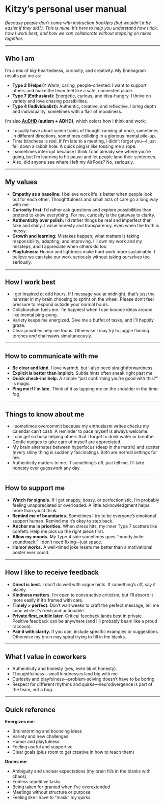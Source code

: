 # Kitzy’s personal user manual

*Because people don’t come with instruction booklets (but wouldn’t it be easier if they did?). This is mine. It’s here to help you understand how I tick, how I work best, and how we can collaborate without stepping on rakes together.*  

---

## Who I am
I’m a mix of big-heartedness, curiosity, and creativity. My Enneagram results put me as:  
- **Type 2 (Helper):** Warm, caring, people-oriented. I want to support others and make the team feel like a safe, connected place.  
- **Type 7 (Enthusiast):** Energetic, curious, and idea-hungry. I thrive on variety and love chasing possibilities.  
- **Type 4 (Individualist):** Authentic, creative, and reflective. I bring depth and individuality, sometimes with a flair of moodiness.  

I’m also **[AuDHD](https://embrace-autism.com/an-introduction-to-audhd/) (autism + ADHD)**, which colors how I think and work:  
- I usually have about seven trains of thought running at once, sometimes in different directions, sometimes colliding in a glorious mental pile-up.  
- Time blindness is real. If I’m late to a meeting, I didn’t forget you—I just fell down a rabbit hole. A quick ping is like tossing me a rope.  
- I sometimes interrupt because I think I can already see where you’re going, but I’m learning to hit pause and let people land their sentences.  
- Also, did anyone see where I left my AirPods? No, seriously.  

---

## My values
- **Empathy as a baseline:** I believe work life is better when people look out for each other. Thoughtfulness and small acts of care go a long way with me.  
- **Curiosity first:** I’d rather ask questions and explore possibilities than pretend to know everything. For me, curiosity is the gateway to clarity.  
- **Authenticity over polish:** I’d rather things be real and imperfect than fake and shiny. I value honesty and transparency, even when the truth is messy.  
- **Growth and learning:** Mistakes happen; what matters is taking responsibility, adapting, and improving. I’ll own my work and my missteps, and I appreciate when others do too.  
- **Playfulness:** Humor and lightness make hard work more sustainable. I believe we can take our work seriously without taking *ourselves* too seriously.  

---

## How I work best
- I get inspired at odd hours. If I message you at midnight, that’s just the hamster in my brain choosing to sprint on the wheel. Please don’t feel pressure to respond outside your normal hours.  
- Collaboration fuels me. I’m happiest when I can bounce ideas around like mental ping-pong.  
- Variety keeps me energized. Give me a buffet of tasks, and I’ll happily graze.  
- Clear priorities help me focus. Otherwise I may try to juggle flaming torches *and* chainsaws simultaneously.  

---

## How to communicate with me
- **Be clear and kind.** I love warmth, but I also need straightforwardness.  
- **Explicit is better than implicit.** Subtle hints often sneak right past me.  
- **Quick check-ins help.** A simple “just confirming you’re good with this?” is magic.  
- **Ping me if I’m late.** Think of it as tapping me on the shoulder in the time-fog.  

---

## Things to know about me
- I sometimes overcommit because my enthusiasm writes checks my calendar can’t cash. A reminder to pace myself is always welcome.  
- I can get so busy helping others that I forget to drink water or breathe. Gentle nudges to take care of myself are appreciated.  
- My brain alternates between hyperfocus (deep in the matrix) and scatter (every shiny thing is suddenly fascinating). Both are normal settings for me.  
- Authenticity matters to me. If something’s off, just tell me. I’ll take honesty over guesswork any day.  

---

## How to support me
- **Watch for signals.** If I get snappy, bossy, or perfectionistic, I’m probably feeling unappreciated or overloaded. A little acknowledgment helps more than you’d think.  
- **Remind me of boundaries.** Sometimes I try to be everyone’s emotional support human. Remind me it’s okay to step back.  
- **Anchor me in priorities.** When stress hits, my inner Type 7 scatters like confetti. Help me pick up the right piece first.  
- **Allow my moods.** My Type 4 side sometimes goes “moody indie soundtrack.” I don’t need fixing—just space.  
- **Humor works.** A well-timed joke resets me better than a motivational poster ever could.  

---

## How I like to receive feedback
- **Direct is best.** I don’t do well with vague hints. If something’s off, say it plainly.  
- **Kindness matters.** I’m open to constructive criticism, but I’ll absorb it more easily if it’s framed with care.  
- **Timely > perfect.** Don’t wait weeks to craft the perfect message, tell me soon while it’s fresh and actionable.  
- **Private first, public later.** Critical feedback lands best in private. Positive feedback can be anywhere (and I’ll probably beam like a proud raccoon).  
- **Pair it with clarity.** If you can, include specific examples or suggestions. Otherwise my brain may spiral trying to fill in the blanks.  

---

## What I value in coworkers
- Authenticity and honesty (yes, even blunt honesty).  
- Thoughtfulness—small kindnesses land big with me.  
- Curiosity and playfulness—problem-solving doesn’t have to be boring.  
- Respect for different rhythms and quirks—neurodivergence is part of the team, not a bug.  

---

## Quick reference

**Energizes me:**  
- Brainstorming and bouncing ideas  
- Variety and new challenges  
- Humor and playfulness  
- Feeling useful and supportive  
- Clear goals (plus room to get creative in how to reach them)  

**Drains me:**  
- Ambiguity and unclear expectations (my brain fills in the blanks with chaos)  
- Endless repetitive tasks  
- Being taken for granted when I’ve overextended  
- Meetings without structure or purpose  
- Feeling like I have to “mask” my quirks  

